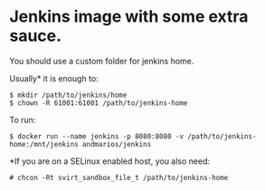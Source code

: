 # Jenkins image with some extra sauce.

You should use a custom folder for jenkins home.

Usually* it is enough to:

    $ mkdir /path/to/jenkins/home
    $ chown -R 61001:61001 /path/to/jenkins-home

To run:

    $ docker run --name jenkins -p 8080:8080 -v /path/to/jenkins-home:/mnt/jenkins andmarios/jenkins

*If you are on a SELinux enabled host, you also need:

    # chcon -Rt svirt_sandbox_file_t /path/to/jenkins-home
